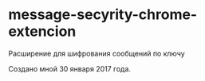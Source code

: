 # message-secyrity-chrome-extencion
Расширение для шифрования сообщений по ключу 

Создано мной 30 января 2017 года.
